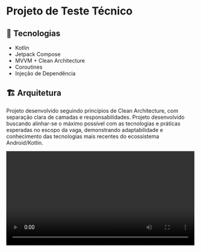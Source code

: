 # Projeto de Teste Técnico

## 🚀 Tecnologias
- Kotlin
- Jetpack Compose
- MVVM + Clean Architecture
- Coroutines
- Injeção de Dependência

## 🏗️ Arquitetura
Projeto desenvolvido seguindo princípios de Clean Architecture, com separação clara de camadas e responsabilidades.
Projeto desenvolvido buscando alinhar-se o máximo possível com as tecnologias e práticas esperadas no escopo da vaga, demonstrando adaptabilidade e conhecimento das tecnologias mais recentes do ecossistema Android/Kotlin.

<video src="[https://github.com/fab/_test/blob/main/vid.webm](https://github.com/fabsantosdev/santander_test/blob/main/Santander.webm
)" controls width="500">
  Seu navegador não suporta vídeo.
</video>

